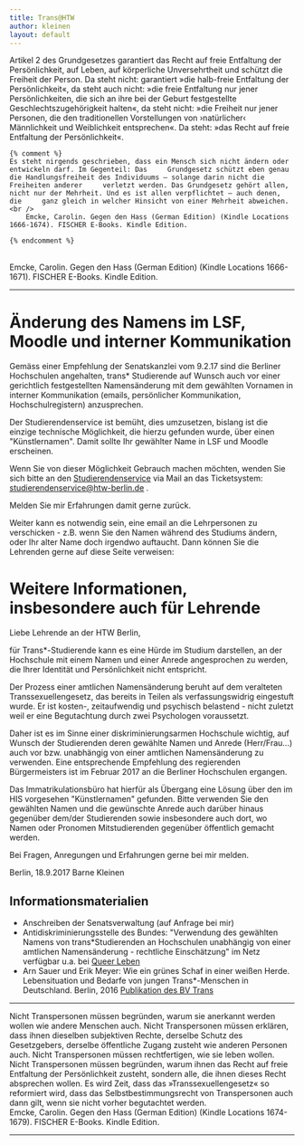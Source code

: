 ```yaml
---
title: Trans@HTW
author: kleinen
layout: default
---
```

<div class="citation">
    Artikel 2 des Grundgesetzes garantiert das Recht auf freie Entfaltung der Persönlichkeit, auf Leben, auf körperliche     Unversehrtheit und schützt die Freiheit der Person. Da steht nicht: garantiert »die halb-freie Entfaltung der     Persönlichkeit«, da steht auch nicht: »die freie Entfaltung nur jener Persönlichkeiten, die sich an ihre bei der Geburt
    festgestellte Geschlechtszugehörigkeit halten«, da steht nicht: »die Freiheit nur jener Personen, die den traditionellen     Vorstellungen von ›natürlicher‹ Männlichkeit und Weiblichkeit entsprechen«. Da steht: »das Recht auf freie Entfaltung der     Persönlichkeit«.

    {% comment %}
    Es steht nirgends geschrieben, dass ein Mensch sich nicht ändern oder entwickeln darf. Im Gegenteil: Das     Grundgesetz schützt eben genau die Handlungsfreiheit des Individuums – solange darin nicht die Freiheiten anderer     verletzt werden. Das Grundgesetz gehört allen, nicht nur der Mehrheit. Und es ist allen verpflichtet – auch denen, die     ganz gleich in welcher Hinsicht von einer Mehrheit abweichen.<br />
        Emcke, Carolin. Gegen den Hass (German Edition) (Kindle Locations 1666-1674). FISCHER E-Books. Kindle Edition.

    {% endcomment %}
<br />
    Emcke, Carolin. Gegen den Hass (German Edition) (Kindle Locations 1666-1671). FISCHER E-Books. Kindle Edition.
</div>

<hr />



Änderung des Namens im LSF, Moodle und interner Kommunikation
=================================================================

Gemäss einer Empfehlung der Senatskanzlei vom 9.2.17 sind die Berliner Hochschulen angehalten,
trans* Studierende auf Wunsch auch vor einer gerichtlich festgestellten Namensänderung mit dem gewählten Vornamen
in interner Kommunikation (emails, persönlicher Kommunikation, Hochschulregistern) anzusprechen.

Der Studierendenservice ist bemüht, dies umzusetzen, bislang ist die einzige technische Möglichkeit,
die hierzu gefunden wurde, über einen "Künstlernamen". Damit sollte Ihr gewählter Name
in LSF und Moodle erscheinen.

Wenn Sie von dieser Möglichkeit Gebrauch machen möchten, wenden Sie sich bitte an den [Studierendenservice](https://www.htw-berlin.de/studium/studierendenservice/studierenden-service-center/) via Mail an das Ticketsystem: [studierendenservice@htw-berlin.de](mailto:studierendenservice@htw-berlin.de) .

Melden Sie mir Erfahrungen damit gerne zurück.

Weiter kann es notwendig sein, eine email an die Lehrpersonen zu verschicken -
z.B. wenn Sie den Namen während des Studiums ändern, oder Ihr alter Name
doch irgendwo auftaucht. Dann können Sie die Lehrenden gerne auf diese Seite
verweisen:


Weitere Informationen, insbesondere auch für Lehrende
=================================================================

Liebe Lehrende an der HTW Berlin,

für Trans*-Studierende kann es eine Hürde im Studium darstellen, an der Hochschule
mit einem Namen und einer Anrede angesprochen zu werden, die Ihrer Identität und
Persönlichkeit nicht entspricht.  

Der Prozess einer amtlichen Namensänderung beruht auf dem veralteten Transsexuellengesetz,
das bereits in Teilen als verfassungswidrig eingestuft wurde. Er ist
kosten-, zeitaufwendig und psychisch belastend - nicht zuletzt weil er eine
Begutachtung durch zwei Psychologen voraussetzt.

Daher ist es im Sinne einer diskriminierungsarmen Hochschule wichtig,
auf Wunsch der Studierenden deren gewählte Namen und Anrede (Herr/Frau...) auch
vor bzw. unabhängig von einer amtlichen Namensänderung zu verwenden.
Eine entsprechende Empfehlung des regierenden Bürgermeisters ist im Februar 2017
an die Berliner Hochschulen ergangen.

Das Immatrikulationsbüro hat hierfür als Übergang eine Lösung über den im HIS vorgesehen
"Künstlernamen" gefunden. Bitte verwenden Sie den gewählten Namen und die
gewünschte Anrede auch darüber hinaus gegenüber dem/der Studierenden sowie
insbesondere auch dort, wo Namen oder Pronomen Mitstudierenden
gegenüber öffentlich gemacht werden.

Bei Fragen, Anregungen und Erfahrungen gerne bei mir melden.

Berlin, 18.9.2017 Barne Kleinen

## Informationsmaterialien
  * Anschreiben der Senatsverwaltung (auf Anfrage bei mir)
  * Antidiskriminierungsstelle des Bundes: "Verwendung des gewählten Namens von trans*Studierenden
  an Hochschulen unabhängig von einer amtlichen Namensänderung - rechtliche Einschätzung" im Netz verfügbar u.a. bei [Queer Leben](https://queer-leben.de/material/)
  * Arn Sauer und Erik Meyer: Wie ein grünes Schaf in einer weißen Herde. Lebensituation und Bedarfe von jungen Trans*-Menschen in Deutschland. Berlin, 2016 [Publikation des BV Trans](http://www.bv-trans.de/portfolio-item/wie-ein-gruenes-schaf/)










<hr />


<div class="citation">

Nicht Transpersonen müssen begründen, warum sie anerkannt werden wollen wie andere Menschen auch. Nicht Transpersonen müssen erklären, dass ihnen dieselben subjektiven Rechte, derselbe Schutz des Gesetzgebers, derselbe öffentliche Zugang zusteht wie anderen Personen auch. Nicht Transpersonen müssen rechtfertigen, wie sie leben wollen. Nicht Transpersonen müssen begründen, warum ihnen das Recht auf freie Entfaltung der Persönlichkeit zusteht, sondern alle, die ihnen dieses Recht absprechen wollen. Es wird Zeit, dass das »Transsexuellengesetz« so reformiert wird, dass das Selbstbestimmungsrecht von Transpersonen auch dann gilt, wenn sie nicht vorher begutachtet werden.
<br />
Emcke, Carolin. Gegen den Hass (German Edition) (Kindle Locations 1674-1679). FISCHER E-Books. Kindle Edition.
</div>

<hr />
